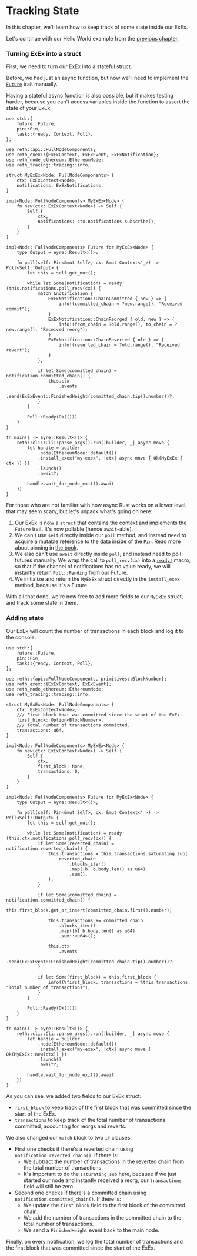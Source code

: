 # Tracking State

In this chapter, we'll learn how to keep track of some state inside our ExEx.

Let's continue with our Hello World example from the [previous chapter](./hello-world.md).

### Turning ExEx into a struct

First, we need to turn our ExEx into a stateful struct.

Before, we had just an async function, but now we'll need to implement
the [`Future`](https://doc.rust-lang.org/std/future/trait.Future.html) trait manually.

<div class="warning">

Having a stateful async function is also possible, but it makes testing harder,
because you can't access variables inside the function to assert the state of your ExEx.

</div>

```rust,norun,noplayground,ignore
use std::{
    future::Future,
    pin::Pin,
    task::{ready, Context, Poll},
};

use reth::api::FullNodeComponents;
use reth_exex::{ExExContext, ExExEvent, ExExNotification};
use reth_node_ethereum::EthereumNode;
use reth_tracing::tracing::info;

struct MyExEx<Node: FullNodeComponents> {
    ctx: ExExContext<Node>,
    notifications: ExExNotifications,
}

impl<Node: FullNodeComponents> MyExEx<Node> {
    fn new(ctx: ExExContext<Node>) -> Self {
        Self {
            ctx,
            notifications: ctx.notifications.subscribe(),
        }
    }
}

impl<Node: FullNodeComponents> Future for MyExEx<Node> {
    type Output = eyre::Result<()>;

    fn poll(self: Pin<&mut Self>, cx: &mut Context<'_>) -> Poll<Self::Output> {
        let this = self.get_mut();

        while let Some(notification) = ready!(this.notifications.poll_recv(cx)) {
            match &notification {
                ExExNotification::ChainCommitted { new } => {
                    info!(committed_chain = ?new.range(), "Received commit");
                }
                ExExNotification::ChainReorged { old, new } => {
                    info!(from_chain = ?old.range(), to_chain = ?new.range(), "Received reorg");
                }
                ExExNotification::ChainReverted { old } => {
                    info!(reverted_chain = ?old.range(), "Received revert");
                }
            };

            if let Some(committed_chain) = notification.committed_chain() {
                this.ctx
                    .events
                    .send(ExExEvent::FinishedHeight(committed_chain.tip().number))?;
            }
        }

        Poll::Ready(Ok(()))
    }
}

fn main() -> eyre::Result<()> {
    reth::cli::Cli::parse_args().run(|builder, _| async move {
        let handle = builder
            .node(EthereumNode::default())
            .install_exex("my-exex", |ctx| async move { Ok(MyExEx { ctx }) })
            .launch()
            .await?;

        handle.wait_for_node_exit().await
    })
}
```

For those who are not familiar with how async Rust works on a lower level, that may seem scary,
but let's unpack what's going on here:

1. Our ExEx is now a `struct` that contains the context and implements the `Future` trait. It's now pollable (hence `await`-able).
1. We can't use `self` directly inside our `poll` method, and instead need to acquire a mutable reference to the data inside of the `Pin`.
   Read more about pinning in [the book](https://rust-lang.github.io/async-book/04_pinning/01_chapter.html).
1. We also can't use `await` directly inside `poll`, and instead need to poll futures manually.
   We wrap the call to `poll_recv(cx)` into a [`ready!`](https://doc.rust-lang.org/std/task/macro.ready.html) macro,
   so that if the channel of notifications has no value ready, we will instantly return `Poll::Pending` from our Future.
1. We initialize and return the `MyExEx` struct directly in the `install_exex` method, because it's a Future.

With all that done, we're now free to add more fields to our `MyExEx` struct, and track some state in them.

### Adding state

Our ExEx will count the number of transactions in each block and log it to the console.

```rust,norun,noplayground,ignore
use std::{
    future::Future,
    pin::Pin,
    task::{ready, Context, Poll},
};

use reth::{api::FullNodeComponents, primitives::BlockNumber};
use reth_exex::{ExExContext, ExExEvent};
use reth_node_ethereum::EthereumNode;
use reth_tracing::tracing::info;

struct MyExEx<Node: FullNodeComponents> {
    ctx: ExExContext<Node>,
    /// First block that was committed since the start of the ExEx.
    first_block: Option<BlockNumber>,
    /// Total number of transactions committed.
    transactions: u64,
}

impl<Node: FullNodeComponents> MyExEx<Node> {
    fn new(ctx: ExExContext<Node>) -> Self {
        Self {
            ctx,
            first_block: None,
            transactions: 0,
        }
    }
}

impl<Node: FullNodeComponents> Future for MyExEx<Node> {
    type Output = eyre::Result<()>;

    fn poll(self: Pin<&mut Self>, cx: &mut Context<'_>) -> Poll<Self::Output> {
        let this = self.get_mut();

        while let Some(notification) = ready!(this.ctx.notifications.poll_recv(cx)) {
            if let Some(reverted_chain) = notification.reverted_chain() {
                this.transactions = this.transactions.saturating_sub(
                    reverted_chain
                        .blocks_iter()
                        .map(|b| b.body.len() as u64)
                        .sum(),
                );
            }

            if let Some(committed_chain) = notification.committed_chain() {
                this.first_block.get_or_insert(committed_chain.first().number);

                this.transactions += committed_chain
                    .blocks_iter()
                    .map(|b| b.body.len() as u64)
                    .sum::<u64>();

                this.ctx
                    .events
                    .send(ExExEvent::FinishedHeight(committed_chain.tip().number))?;
            }

            if let Some(first_block) = this.first_block {
                info!(%first_block, transactions = %this.transactions, "Total number of transactions");
            }
        }

        Poll::Ready(Ok(()))
    }
}

fn main() -> eyre::Result<()> {
    reth::cli::Cli::parse_args().run(|builder, _| async move {
        let handle = builder
            .node(EthereumNode::default())
            .install_exex("my-exex", |ctx| async move { Ok(MyExEx::new(ctx)) })
            .launch()
            .await?;

        handle.wait_for_node_exit().await
    })
}
```

As you can see, we added two fields to our ExEx struct:
- `first_block` to keep track of the first block that was committed since the start of the ExEx.
- `transactions` to keep track of the total number of transactions committed, accounting for reorgs and reverts.

We also changed our `match` block to two `if` clauses:
- First one checks if there's a reverted chain using `notification.reverted_chain()`. If there is:
    - We subtract the number of transactions in the reverted chain from the total number of transactions.
    - It's important to do the `saturating_sub` here, because if we just started our node and
      instantly received a reorg, our `transactions` field will still be zero.
- Second one checks if there's a committed chain using `notification.committed_chain()`. If there is:
    - We update the `first_block` field to the first block of the committed chain.
    - We add the number of transactions in the committed chain to the total number of transactions.
    - We send a `FinishedHeight` event back to the main node.

Finally, on every notification, we log the total number of transactions and
the first block that was committed since the start of the ExEx.
